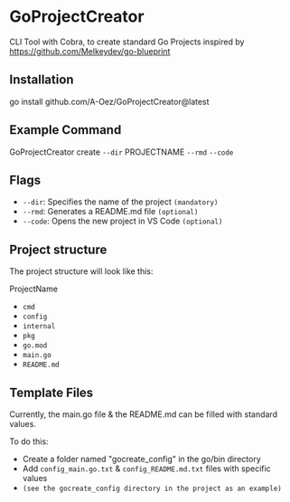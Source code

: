 # GoProjectCreator

CLI Tool with Cobra, to create standard Go Projects inspired by https://github.com/Melkeydev/go-blueprint


## Installation
go install github.com/A-Oez/GoProjectCreator@latest


## Example Command
GoProjectCreator create `--dir` PROJECTNAME `--rmd` `--code` 


## Flags 
- `--dir`: Specifies the name of the project `(mandatory)`
- `--rmd`: Generates a README.md file `(optional)`
- `--code`: Opens the new project in VS Code `(optional)`


## Project structure
The project structure will look like this:

ProjectName
- `cmd`
- `config`
- `internal`
- `pkg`
- `go.mod`
- `main.go`
- `README.md`


## Template Files
Currently, the main.go file & the README.md can be filled with standard values.

To do this:
- Create a folder named "gocreate_config" in the go/bin directory
- Add `config_main.go.txt` & `config_README.md.txt` files with specific values
- `(see the gocreate_config directory in the project as an example)`